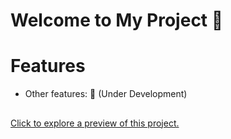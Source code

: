 <h1>Welcome to My Project 👋</h1>
<!-- This project is currently under development, and only the search feature is available. Other parts of the website are still in progress. -->

<h1>Features</h1>
<ul>
  <li>Other features: 🚧 (Under Development)</li>
</ul>
<h2></h2>
<p><a href="https://pipo-react-tourist-attraction-website.netlify.app/" target="_blank">Click to explore a preview of this project.</a></p>
